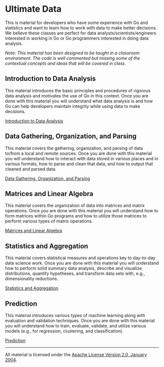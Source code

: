 # Ultimate Data

This is material for developers who have some experience with Go and statistics and want to learn how to work with data to make better decisions. We believe these classes are perfect for data analysts/scientists/engineers interested in working in Go or Go programmers interested in doing data analysis.

*Note: This material has been designed to be taught in a classroom environment. The code is well commented but missing some of the contextual concepts and ideas that will be covered in class.*

## Introduction to Data Analysis

This material introduces the basic principles and procedures of rigorous data analysis and motivates the use of Go in this context.  Once you are done with this material you will understand what data analysis is and how Go can help developers maintain integrity while using data to make decisions. 

[Introduction to Data Analysis](introduction/README.md)

## Data Gathering, Organization, and Parsing

This material covers the gathering, organization, and parsing of data to/from a local and remote sources.  Once you are done with this material you will understand how to interact with data stored in various places and in various formats, how to parse and clean that data, and how to output that cleaned and parsed data.

[Data Gathering, Organization, and Parsing](data_gathering/README.md)

## Matrices and Linear Algebra

This material covers the organization of data into matrices and matrix operations.  Once you are done with this material you will understand how to form matrices within Go programs and how to utilize those matrices to perform various types of matrix operations.

[Matrices and Linear Algebra](matrices/README.md)

## Statistics and Aggregation

This material covers statistical measures and operations key to day-to-day data science work.  Once you are done with this material you will understand how to perform solid summary data analysis, describe and visualize distributions, quantify hypotheses, and transform data sets with, e.g., dimensionality reductions.

[Statistics and Aggregation](statistics/README.md)

## Prediction

This material introduces various types of machine learning along with evaluation and validation techniques.  Once you are done with this material you will understand how to train, evaluate, validate, and utilize various models (e.g., for regression, clustering, and classification).

[Prediction](prediction/README.md)

___
All material is licensed under the [Apache License Version 2.0, January 2004](http://www.apache.org/licenses/LICENSE-2.0).
